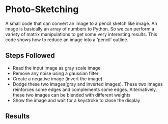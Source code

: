 # Photo-Sketching
A small code that can convert an image to a pencil sketch like image. An image is basically an array of numbers to Python. So we can perform a variety of matrix manipulations to get some very interesting results. This code shows how to reduce an image into a ‘pencil’ outline.

## Steps Followed
- Read the input image as gray scale image
- Remove any noise using a gaussian filter
- Create a negative image (invert the image)
- Dodge these two images(gray and inverted images). These two images reinforces some edges and complements some edges. Alternatively, these two images can be blended with different weights
- Show the image and wait for a keystroke to close the display

## Results
